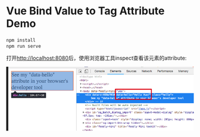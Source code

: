 Vue Bind Value to Tag Attribute Demo
====================================

```
npm install
npm run serve
```

打开<http://localhost:8080>后，使用浏览器工具inspect查看该元素的attribute:

![demo](./images/demo.jpg)
